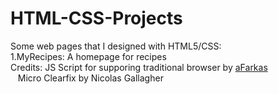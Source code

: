 # HTML-CSS-Projects
Some web pages that I designed with HTML5/CSS: </br>
1.MyRecipes: A homepage for recipes</br>
Credits: JS Script for supporing traditional browser by <a href = "https://github.com/aFarkas/html5shiv">aFarkas</a></br>
&nbsp;&nbsp; Micro Clearfix by Nicolas Gallagher</br>
